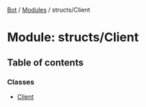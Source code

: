 [Bot](../README.md) / [Modules](../modules.md) / structs/Client

# Module: structs/Client

## Table of contents

### Classes

- [Client](../classes/structs_Client.Client.md)
